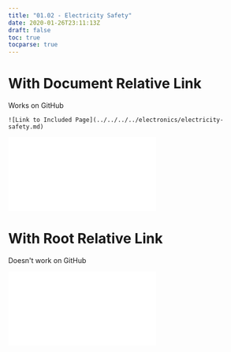 ```yaml
---
title: "01.02 - Electricity Safety"
date: 2020-01-26T23:11:13Z
draft: false
toc: true
tocparse: true
---
```


# With Document Relative Link

Works on GitHub

`![Link to Included Page](../../../../electronics/electricity-safety.md)`

![Link to Included Page](../../../../electronics/electricity-safety.md)

# With Root Relative Link

Doesn't work on GitHub

![Link to Included Page](/electronics/electricity-safety.md)
